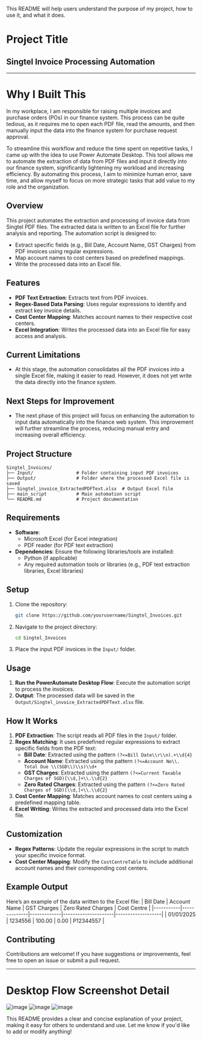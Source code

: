 This README will help users understand the purpose of my project, how to use it, and what it does.

# Project Title 
## Singtel Invoice Processing Automation
---
# Why I Built This
In my workplace, I am responsible for raising multiple invoices and purchase orders (POs) in our finance system. This process can be quite tedious, as it requires me to open each PDF file, read the amounts, and then manually input the data into the finance system for purchase request approval.

To streamline this workflow and reduce the time spent on repetitive tasks, I came up with the idea to use Power Automate Desktop. This tool allows me to automate the extraction of data from PDF files and input it directly into our finance system, significantly lightening my workload and increasing efficiency.
By automating this process, I aim to minimize human error, save time, and allow myself to focus on more strategic tasks that add value to my role and the organization.
  


## **Overview**
This project automates the extraction and processing of invoice data from Singtel PDF files. The extracted data is written to an Excel file for further analysis and reporting. The automation script is designed to:
- Extract specific fields (e.g., Bill Date, Account Name, GST Charges) from PDF invoices using regular expressions.
- Map account names to cost centers based on predefined mappings.
- Write the processed data into an Excel file.

## **Features**
- **PDF Text Extraction**: Extracts text from PDF invoices.
- **Regex-Based Data Parsing**: Uses regular expressions to identify and extract key invoice details.
- **Cost Center Mapping**: Matches account names to their respective cost centers.
- **Excel Integration**: Writes the processed data into an Excel file for easy access and analysis.

## Current Limitations
- At this stage, the automation consolidates all the PDF invoices into a single Excel file, making it easier to read. However, it does not yet write the data directly into the finance system.

## Next Steps for Improvement 
- The next phase of this project will focus on enhancing the automation to input data automatically into the finance web system. This improvement will further streamline the process, reducing manual entry and increasing overall efficiency.

## **Project Structure**
```
Singtel_Invoices/
├── Input/                # Folder containing input PDF invoices
├── Output/               # Folder where the processed Excel file is saved
├── Singtel_invoice_ExtractedPDFText.xlsx  # Output Excel file
├── main_script           # Main automation script
└── README.md             # Project documentation
```

## **Requirements**
- **Software**: 
  - Microsoft Excel (for Excel integration)
  - PDF reader (for PDF text extraction)
- **Dependencies**: Ensure the following libraries/tools are installed:
  - Python (if applicable)
  - Any required automation tools or libraries (e.g., PDF text extraction libraries, Excel libraries)

## **Setup**
1. Clone the repository:
   ```bash
   git clone https://github.com/yourusername/Singtel_Invoices.git
   ```
2. Navigate to the project directory:
   ```bash
   cd Singtel_Invoices
   ```
3. Place the input PDF invoices in the `Input/` folder.

## **Usage**
1. **Run the PowerAutomate Desktop Flow**: Execute the automation script to process the invoices.
2. **Output**: The processed data will be saved in the `Output/Singtel_invoice_ExtractedPDFText.xlsx` file.

## **How It Works**
1. **PDF Extraction**: The script reads all PDF files in the `Input/` folder.
2. **Regex Matching**: It uses predefined regular expressions to extract specific fields from the PDF text:
   - **Bill Date**: Extracted using the pattern `(?<=Bill Date\\r\\n).+\\d{4}`
   - **Account Name**: Extracted using the pattern `(?<=Account No\\. Total Due \\(SGD\\)\\s)\\d+`
   - **GST Charges**: Extracted using the pattern `(?<=Current Taxable Charges of SGD)[\\d,]+\\.\\d{2}`
   - **Zero Rated Charges**: Extracted using the pattern `(?<=Zero Rated Charges of SGD)[\\d,]+\\.\\d{2}`
3. **Cost Center Mapping**: Matches account names to cost centers using a predefined mapping table.
4. **Excel Writing**: Writes the extracted and processed data into the Excel file.

## **Customization**
- **Regex Patterns**: Update the regular expressions in the script to match your specific invoice format.
- **Cost Center Mapping**: Modify the `CostCentreTable` to include additional account names and their corresponding cost centers.

## **Example Output**
Here’s an example of the data written to the Excel file:
| Bill Date | Account Name | GST Charges | Zero Rated Charges | Cost Centre       |
|-----------|--------------|-------------|---------------------|-------------------|
| 01/01/2025 | 1234556     | 100.00      | 0.00                | P12344557        |

## **Contributing**
Contributions are welcome! If you have suggestions or improvements, feel free to open an issue or submit a pull request.

---
# Desktop Flow Screenshot Detail
![image](https://github.com/user-attachments/assets/5a41b205-81e0-4eba-80aa-17f8f48ee91c)
![image](https://github.com/user-attachments/assets/c3b7365a-21ef-4722-acd3-3e5eb0903151)
![image](https://github.com/user-attachments/assets/653ea33e-5534-465a-9c2e-6f590d9a3281)



This README provides a clear and concise explanation of your project, making it easy for others to understand and use. Let me know if you'd like to add or modify anything!
